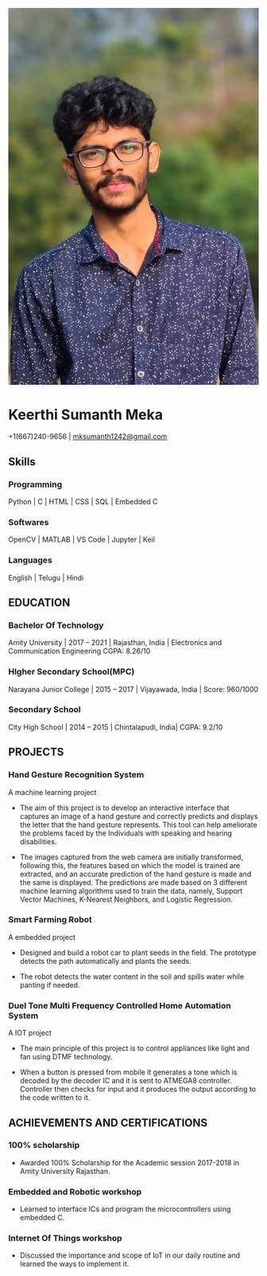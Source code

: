 ![](image0.jpg)
# Keerthi Sumanth Meka
+1(667)240-9656 | mksumanth1242@gmail.com
## Skills
### Programming
Python | C | HTML | CSS | SQL |
Embedded C
### Softwares
OpenCV | MATLAB | VS Code | Jupyter
| Keil 
### Languages
English | Telugu | Hindi
## EDUCATION
### Bachelor Of Technology
Amity University |
2017 – 2021 | Rajasthan, India |
Electronics and Communication
Engineering
CGPA: 8.26/10
### HIgher Secondary School(MPC)
Narayana Junior College |
2015 – 2017 | Vijayawada, India |
Score: 960/1000
###  Secondary School
City High School |
2014 – 2015 | Chintalapudi, India|
CGPA: 9.2/10
## PROJECTS
### Hand Gesture Recognition System
A machine learning project

- The aim of this project is to develop an interactive
interface that captures an image of a hand gesture and
correctly predicts and displays the letter that the hand
gesture represents. This tool can help ameliorate the
problems faced by the Individuals with speaking and
hearing disabilities.

- The images captured from the web camera are initially
transformed, following this, the features based on which
the model is trained are extracted, and an accurate
prediction of the hand gesture is made and the same is
displayed. The predictions are made based on 3 different
machine learning algorithms used to train the data,
namely, Support Vector Machines, K-Nearest Neighbors,
and Logistic Regression.
### Smart Farming Robot
A embedded project

- Designed and build a robot car to plant seeds in the field.
The prototype detects the path automatically and plants
the seeds.

- The robot detects the water content in the soil and spills
water while panting if needed.
### Duel Tone Multi Frequency Controlled Home Automation System

A IOT project

- The main principle of this project is to control appliances
like light and fan using DTMF technology.

- When a button is pressed from mobile it generates a tone
which is decoded by the decoder IC and it is sent to
ATMEGA8 controller. Controller then checks for input and
it produces the output according to the code written to it.
## ACHIEVEMENTS AND CERTIFICATIONS
### 100% scholarship
- Awarded 100% Scholarship for the
Academic session 2017-2018 in
Amity University Rajasthan.
### Embedded and Robotic workshop
- Learned to interface ICs and
program the microcontrollers using
embedded C.
### Internet Of Things workshop
- Discussed the importance and scope
of IoT in our daily routine and learned
the ways to implement it.






